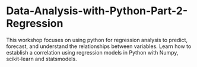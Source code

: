 # Data-Analysis-with-Python-Part-2-Regression
This workshop focuses on using python for regression analysis to predict, forecast, and understand the relationships between variables. Learn how to establish a correlation using regression models in Python with Numpy, scikit-learn and statsmodels. 
